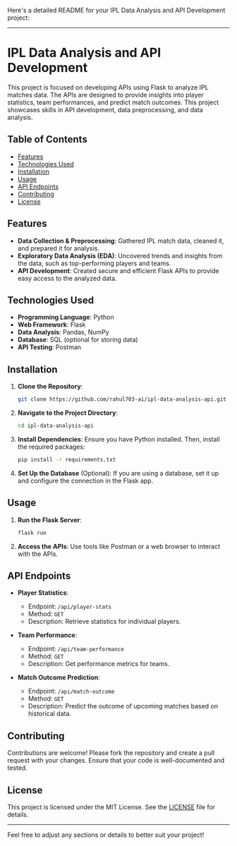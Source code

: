 Here's a detailed README for your IPL Data Analysis and API Development project:

---

# IPL Data Analysis and API Development

This project is focused on developing APIs using Flask to analyze IPL matches data. The APIs are designed to provide insights into player statistics, team performances, and predict match outcomes. This project showcases skills in API development, data preprocessing, and data analysis.

## Table of Contents

- [Features](#features)
- [Technologies Used](#technologies-used)
- [Installation](#installation)
- [Usage](#usage)
- [API Endpoints](#api-endpoints)
- [Contributing](#contributing)
- [License](#license)

## Features

- **Data Collection & Preprocessing**: Gathered IPL match data, cleaned it, and prepared it for analysis.
- **Exploratory Data Analysis (EDA)**: Uncovered trends and insights from the data, such as top-performing players and teams.
- **API Development**: Created secure and efficient Flask APIs to provide easy access to the analyzed data.

## Technologies Used

- **Programming Language**: Python
- **Web Framework**: Flask
- **Data Analysis**: Pandas, NumPy
- **Database**: SQL (optional for storing data)
- **API Testing**: Postman

## Installation

1. **Clone the Repository**:
   ```bash
   git clone https://github.com/rahul703-ai/ipl-data-analysis-api.git
   ```
2. **Navigate to the Project Directory**:
   ```bash
   cd ipl-data-analysis-api
   ```
3. **Install Dependencies**:
   Ensure you have Python installed. Then, install the required packages:
   ```bash
   pip install -r requirements.txt
   ```
4. **Set Up the Database** (Optional):
   If you are using a database, set it up and configure the connection in the Flask app.

## Usage

1. **Run the Flask Server**:
   ```bash
   flask run
   ```
2. **Access the APIs**:
   Use tools like Postman or a web browser to interact with the APIs.

## API Endpoints

- **Player Statistics**: 
  - Endpoint: `/api/player-stats`
  - Method: `GET`
  - Description: Retrieve statistics for individual players.
  
- **Team Performance**:
  - Endpoint: `/api/team-performance`
  - Method: `GET`
  - Description: Get performance metrics for teams.
  
- **Match Outcome Prediction**:
  - Endpoint: `/api/match-outcome`
  - Method: `GET`
  - Description: Predict the outcome of upcoming matches based on historical data.

## Contributing

Contributions are welcome! Please fork the repository and create a pull request with your changes. Ensure that your code is well-documented and tested.

## License

This project is licensed under the MIT License. See the [LICENSE](LICENSE) file for details.

---

Feel free to adjust any sections or details to better suit your project!